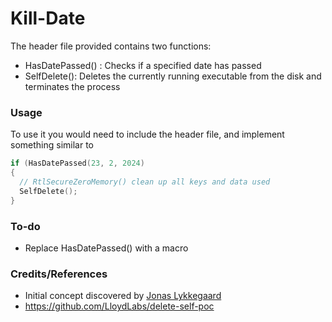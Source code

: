 # Kill-Date

The header file provided contains two functions: 

- HasDatePassed() : Checks if a specified date has passed
- SelfDelete(): Deletes the currently running executable from the disk and terminates the process


### Usage

To use it you would need to include the header file, and implement something similar to

```C
if (HasDatePassed(23, 2, 2024)
{
  // RtlSecureZeroMemory() clean up all keys and data used
  SelfDelete();
}
```

### To-do
- Replace HasDatePassed() with a macro

### Credits/References

- Initial concept discovered by [Jonas Lykkegaard](https://twitter.com/jonasLyk)
- https://github.com/LloydLabs/delete-self-poc
